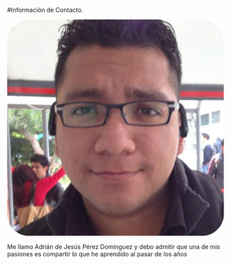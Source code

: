 #Información de Contacto.

![Leyo](Imagenes/yo.png)

Me llamo Adrián de Jesús Pérez Domínguez y debo admitir que una de mis pasiones es compartir lo que he aprendido al pasar de los años